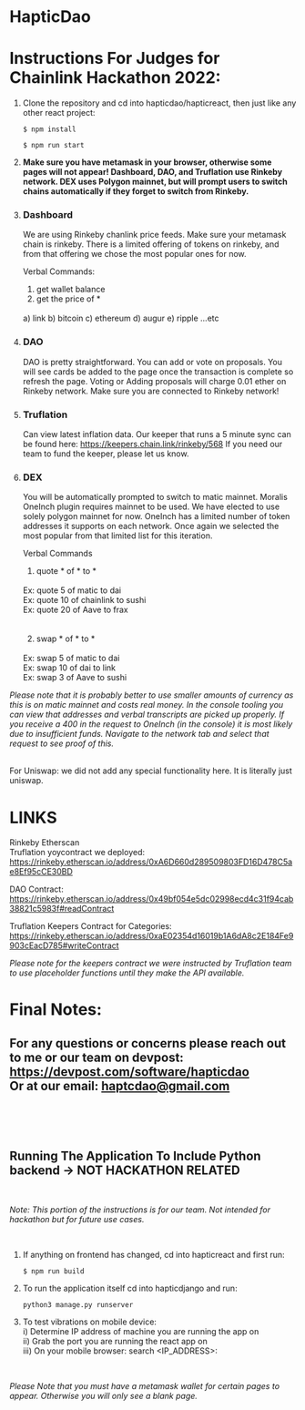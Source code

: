 # HapticDao



# Instructions For Judges for Chainlink Hackathon 2022:

1) Clone the repository and cd into hapticdao/hapticreact, then just like any other react project: 
    ```
    $ npm install
    
    $ npm run start
    ```
2) <b>Make sure you have metamask in your browser, otherwise some pages will not appear! 
      Dashboard, DAO, and Truflation use Rinkeby network. DEX uses Polygon mainnet, but will prompt users to switch chains automatically 
      if they forget to switch from Rinkeby.</b>

3) ### Dashboard 
    We are using Rinkeby chanlink price feeds. Make sure your metamask chain is rinkeby. 
    There is a limited offering of tokens on rinkeby, and from that offering we chose the most popular ones for now. 
    
    Verbal Commands: 
    1) get wallet balance 
    2) get the price of * 
    
    <br/>
     a) link
     b) bitcoin
     c) ethereum 
     d) augur
     e) ripple 
     ...etc 
     
4) ### DAO 
   DAO is pretty straightforward. You can add or vote on proposals. You will see cards be added to the page once the transaction is complete so refresh the    page. Voting or Adding proposals will charge 0.01 ether on Rinkeby network. Make sure you are connected to Rinkeby network! 
 
5) ### Truflation 
   Can view latest inflation data. Our keeper that runs a 5 minute sync can be found here: https://keepers.chain.link/rinkeby/568
   If you need our team to fund the keeper, please let us know. 

6) ### DEX
   You will be automatically prompted to switch to matic mainnet. Moralis OneInch plugin requires mainnet to be used. We have elected to use solely polygon    mainnet for now. OneInch has a limited number of token addresses it supports on each network. Once again we selected the most popular from that limited    list for this iteration.
   
   Verbal Commands 
   1) quote * of * to * 
   <br/>
      Ex: quote 5 of matic to dai 
         <br/>
      Ex: quote 10 of chainlink to sushi
         <br/>
      Ex: quote 20 of Aave to frax
         <br/><br/><br/>
   
   2) swap * of * to * 
   <br/>
      Ex: swap 5 of matic to dai 
         <br/>
      Ex: swap 10 of dai to link 
         <br/>
      Ex: swap 3 of Aave to sushi 
   <br/>
   
<i>Please note that it is probably better to use smaller amounts of currency as this is on matic mainnet and costs real money. 
   In the console tooling you can view that addresses and verbal transcripts are picked up properly. If you receive a 400 in the request to OneInch 
   (in the console) it is most likely due to insufficient funds. Navigate to the network tab and select that request to see proof of this.</i>
      <br/><br/>
      
   For Uniswap: we did not add any special functionality here. It is literally just uniswap.
 
 # LINKS 
 
 Rinkeby Etherscan 
 <br/>
 Truflation yoycontract we deployed: https://rinkeby.etherscan.io/address/0xA6D660d289509803FD16D478C5ae8Ef95cCE30BD 
 <br/>
 
 DAO Contract:
 https://rinkeby.etherscan.io/address/0x49bf054e5dc02998ecd4c31f94cab38821c5983f#readContract
 <br/>
 
 Truflation Keepers Contract for Categories: 
 https://rinkeby.etherscan.io/address/0xaE02354d16019b1A6dA8c2E184Fe9903cEacD785#writeContract
 <br/>

<i>Please note for the keepers contract we were instructed by Truflation team to use placeholder functions until they make the API available.</i>

 # Final Notes: 
 
 For any questions or concerns please reach out to me or our team on devpost: https://devpost.com/software/hapticdao
 <br/>
 Or at our email: haptcdao@gmail.com
 <br/>
 ---------------------------------------------------------------------

 <br/> <br/> <br/>
 

## Running The Application To Include Python backend -> NOT HACKATHON RELATED
<br/>

<i>Note: This portion of the instructions is for our team. Not intended for hackathon but for future use cases.</i>

<br/>

1) If anything on frontend has changed, cd into hapticreact and first run: 
    
    ```
    $ npm run build
    ```
2) To run the application itself cd into hapticdjango and run: 
    ```
    python3 manage.py runserver
    ```
3) To test vibrations on mobile device:
   <br/>
    i) Determine IP address of machine you are running the app on
       <br/>
    ii) Grab the port you are running the react app on
       <br/>
    iii) On your mobile browser: search <IP_ADDRESS>:<PORT>
      <br/>

<br/>

<i> Please Note that you must have a metamask wallet for certain pages to appear.
    Otherwise you will only see a blank page.</i>

